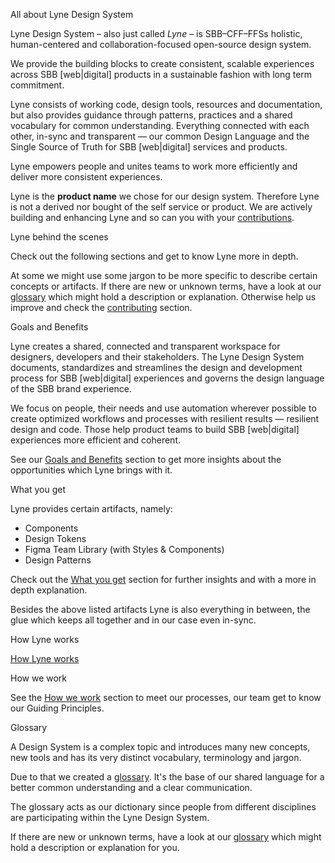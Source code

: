 <sbb-title level="1" class="page-title">All about Lyne Design System</sbb-title>

Lyne Design System <span class="is-highlighted">– also just called _Lyne_ –</span> is SBB–CFF–FFSs holistic, human-centered and collaboration-focused open-source design system.

We provide the building blocks to create consistent, scalable experiences across SBB [web|digital] products in a sustainable fashion with long term commitment.

Lyne consists of working code, design tools, resources and documentation, but also provides guidance through patterns, practices and a shared vocabulary for common understanding. Everything connected with each other, <span class="is-highlighted">in-sync</span> and transparent — our common <span class="is-highlighted">Design Language</span> and the Single Source of Truth for SBB [web|digital] services and products.

Lyne empowers people and unites teams to work <span class="is-highlighted show-cash">more efficiently</span> and deliver <span class="is-highlighted show-cash">more consistent experiences</span>.

<div class="notification is-primary is-light">Lyne is the <strong>product name</strong> we chose for our design system. Therefore Lyne is not a derived nor bought of the self service or product. We are actively building and enhancing Lyne and so can you with your <a href="/contributing">contributions</a>.</div>

<sbb-title level="2">Lyne behind the scenes</sbb-title>

Check out the following sections and get to know Lyne more in depth.

At some we might use some jargon to be more specific to describe certain concepts or artifacts. If there are new or unknown terms, have a look at our [glossary](/about/glossary/) which might hold a description or explanation. Otherwise help us improve and check the <a href="/contributing">contributing</a> section.

<sbb-title level="3">Goals and Benefits</sbb-title>

Lyne creates a shared, connected and transparent workspace for designers, developers and their stakeholders. The Lyne Design System documents, standardizes and streamlines the design and development process for SBB [web|digital] experiences and governs the design language of the SBB brand experience.

We focus on people, their needs and use automation wherever possible to create optimized workflows and processes with resilient results — resilient design and code. Those help product teams to build SBB [web|digital] experiences more efficient and coherent.

See our <span class="is-highlighted show-rocket-and-cash">[Goals and Benefits](/about/goals-and-benefits)</span> section to get more insights about the opportunities which Lyne brings with it.

<sbb-title level="3">What you get</sbb-title>

Lyne provides certain artifacts, namely:

- Components
- Design Tokens
- Figma Team Library (with Styles & Components)
- Design Patterns

Check out the [What you get](/about/what-you-get/) section for further insights and with a more in depth explanation.

Besides the above listed artifacts Lyne is also everything in between, the glue which keeps all together and in our case even in-sync.

<sbb-title level="3">How Lyne works</sbb-title>

[How Lyne works](/about/how-lyne-works/)

<sbb-title level="3">How we work</sbb-title>

See the [How we work](/about/how-we-work/) section to meet our processes, our team get to know our Guiding Principles.

<sbb-title level="3">Glossary</sbb-title>

A Design System is a complex topic and introduces many new concepts, new tools and has its very distinct vocabulary, terminology and jargon.

Due to that we created a [glossary](/about/glossary/). It's the base of our shared language for a better common understanding and a clear communication.

The glossary acts as our dictionary since people from different disciplines are participating within the Lyne Design System.

If there are new or unknown terms, have a look at our [glossary](/about/glossary/) which might hold a description or explanation for you.
